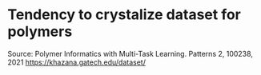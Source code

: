 # Tendency to crystalize dataset for polymers

Source: Polymer Informatics with Multi-Task Learning. Patterns 2, 100238, 2021
https://khazana.gatech.edu/dataset/

